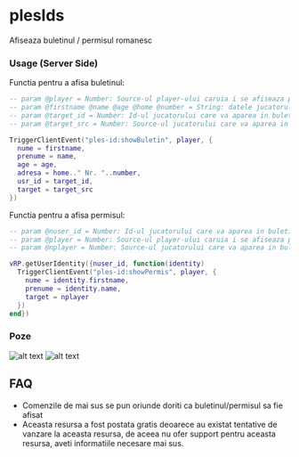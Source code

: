 # plesIds
Afiseaza buletinul / permisul romanesc

### Usage (Server Side)

Functia pentru a afisa buletinul:
```lua
-- param @player = Number: Source-ul player-ului caruia i se afiseaza pe ecran
-- param @firstname @name @age @home @number = String: datele jucatorului care va aparea in buletin
-- param @target_id = Number: Id-ul jucatorului care va aparea in buletin
-- param @target_src = Number: Source-ul jucatorului care va aparea in buletin

TriggerClientEvent("ples-id:showBuletin", player, {
  nume = firstname, 
  prenume = name, 
  age = age, 
  adresa = home.." Nr. "..number, 
  usr_id = target_id, 
  target = target_src
})
```

Functia pentru a afisa permisul:
```lua
-- param @nuser_id = Number: Id-ul jucatorului care va aparea in buletin
-- param @player = Number: Source-ul player-ului caruia i se afiseaza pe ecran
-- param @nplayer = Number: Source-ul jucatorului care va aparea in buletin

vRP.getUserIdentity({nuser_id, function(identity)
  TriggerClientEvent("ples-id:showPermis", player, {
    nume = identity.firstname, 
    prenume = identity.name, 
    target = nplayer
  })
end})
```

### Poze
![alt text](https://i.imgur.com/UTQ9xtE.png) 
![alt text](https://i.imgur.com/66TC32K.png)

FAQ
-

- Comenzile de mai sus se pun oriunde doriti ca buletinul/permisul sa fie afisat
- Aceasta resursa a fost postata gratis deoarece au existat tentative de vanzare la aceasta resursa, de aceea nu ofer support pentru aceasta resursa, aveti informatiile necesare mai sus.
